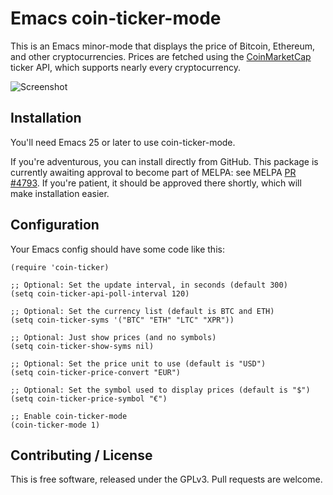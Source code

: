 # Emacs coin-ticker-mode

This is an Emacs minor-mode that displays the price of Bitcoin, Ethereum, and
other cryptocurrencies. Prices are fetched using
the [CoinMarketCap](https://coinmarketcap.com/) ticker API, which supports
nearly every cryptocurrency.

![Screenshot](https://github.com/eklitzke/coin-ticker-mode/blob/master/screenshot.png?raw=true)

## Installation

You'll need Emacs 25 or later to use coin-ticker-mode.

If you're adventurous, you can install directly from GitHub. This package is
currently awaiting approval to become part of MELPA: see
MELPA [PR #4793](https://github.com/melpa/melpa/pull/4793). If you're patient,
it should be approved there shortly, which will make installation easier.

## Configuration

Your Emacs config should have some code like this:

```elisp
(require 'coin-ticker)

;; Optional: Set the update interval, in seconds (default 300)
(setq coin-ticker-api-poll-interval 120)

;; Optional: Set the currency list (default is BTC and ETH)
(setq coin-ticker-syms '("BTC" "ETH" "LTC" "XPR"))

;; Optional: Just show prices (and no symbols)
(setq coin-ticker-show-syms nil)

;; Optional: Set the price unit to use (default is "USD")
(setq coin-ticker-price-convert "EUR")

;; Optional: Set the symbol used to display prices (default is "$")
(setq coin-ticker-price-symbol "€")

;; Enable coin-ticker-mode
(coin-ticker-mode 1)
```

## Contributing / License

This is free software, released under the GPLv3. Pull requests are welcome.
